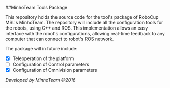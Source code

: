 ##MinhoTeam Tools Package

This repository holds the source code for the tool's package of RoboCup MSL's MinhoTeam. The repository will include all the  configuration tools for the robots, using C++ and ROS. This implementation allows an easy interface with the robot's configurations, allowing real-time feedback to any computer that can connect to robot's ROS network.

The package will in future include:

 - [x] Teleoperation of the platform
 - [ ] Configuration of Control parameters
 - [x] Configuration of Omnivision parameters
  
*Developed by MinhoTeam @2016*

